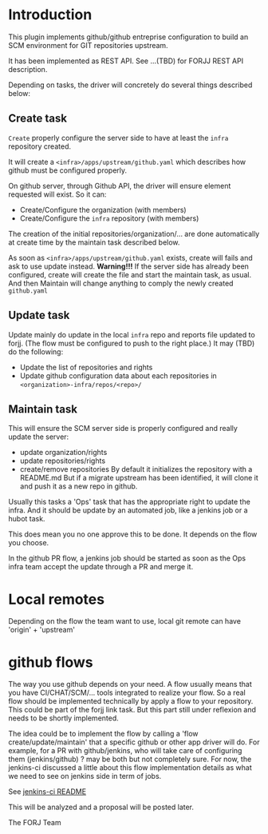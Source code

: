 # Introduction

This plugin implements github/github entreprise configuration to build an SCM environment for GIT repositories upstream.

It has been implemented as REST API. See ...(TBD) for FORJJ REST API description.

Depending on tasks, the driver will concretely do several things described below:

## Create task

`Create` properly configure the server side to have at least the `infra` repository created.

It will create a `<infra>/apps/upstream/github.yaml` which describes how github must be configured properly.

On github server, through Github API, the driver will ensure element requested will exist. So it can:
- Create/Configure the organization (with members)
- Create/Configure the `infra` repository (with members)

The creation of the initial repositories/organization/... are done automatically at create time by the maintain task described below.

As soon as `<infra>/apps/upstream/github.yaml` exists, create will fails and ask to use update instead.
**Warning!!!** If the server side has already been configured, create will create the file and start the maintain task, as usual. And then Maintain will change anything to comply the newly created `github.yaml`

## Update task

Update mainly do update in the local `infra` repo and reports file updated to forjj. (The flow must be configured to push to the right place.)
It may (TBD) do the following:
- Update the list of repositories and rights
- Update github configuration data about each repositories in `<organization>-infra/repos/<repo>/`

## Maintain task
This will ensure the SCM server side is properly configured and really update the server:

- update organization/rights
- update repositories/rights
- create/remove repositories
  By default it initializes the repository with a README.md
  But if a migrate upstream has been identified, it will clone it and push it as a new repo in github.

Usually this tasks a 'Ops' task that has the appropriate right to update the infra. And it should be update by an automated job, like a jenkins job or a hubot task.

This does mean you no one approve this to be done. It depends on the flow you choose.

In the github PR flow, a jenkins job should be started as soon as the Ops infra team accept the update through a PR and merge it.

# Local remotes

Depending on the flow the team want to use, local git remote can have 'origin' + 'upstream'

# github flows

The way you use github depends on your need.
A flow usually means that you have CI/CHAT/SCM/... tools integrated to realize your flow.
So a real flow should be implemented technically by apply a flow to your repository. This could be part of the forjj link task. But this part still under reflexion and needs to be shortly implemented.

The idea could be to implement the flow by calling a 'flow create/update/maintain' that a specific github or other app driver will do.
For example, for a PR with github/jenkins, who will take care of configuring them (jenkins/github) ? may be both but not completely sure.
For now, the jenkins-ci discussed a little about this flow implementation details as what we need to see on jenkins side in term of jobs.

See [jenkins-ci README](https://github.com/forj-oss/forjj-contribs/ci/jenkins-ci/README.md)

This will be analyzed and a proposal will be posted later.


The FORJ Team
